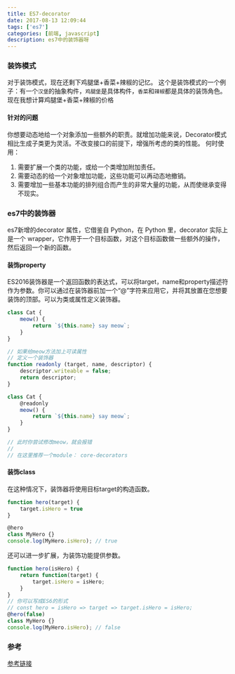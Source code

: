 ```yaml
---
title: ES7-decorator
date: 2017-08-13 12:09:44
tags: ['es7']
categories: [前端, javascript]
description: es7中的装饰器呀
---
```


### 装饰模式
对于装饰模式，现在还剩下鸡腿堡+香菜+辣椒的记忆。
这个是装饰模式的一个例子：有一个`汉堡`的抽象构件，`鸡腿堡`是具体构件，`香菜`和`辣椒`都是具体的装饰角色。现在我想计算鸡腿堡+香菜+辣椒的价格

#### 针对的问题
你想要动态地给一个对象添加一些额外的职责。就增加功能来说，Decorator模式相比生成子类更为灵活。不改变接口的前提下，增强所考虑的类的性能。
何时使用：
1. 需要扩展一个类的功能，或给一个类增加附加责任。
2. 需要动态的给一个对象增加功能，这些功能可以再动态地撤销。
3. 需要增加一些基本功能的排列组合而产生的非常大量的功能，从而使继承变得不现实。

### es7中的装饰器
es7新增的decorator 属性，它借鉴自 Python，在 Python 里，decorator 实际上是一个 wrapper，它作用于一个目标函数，对这个目标函数做一些额外的操作，然后返回一个新的函数。
#### 装饰property
ES2016装饰器是一个返回函数的表达式，可以将target，name和property描述符作为参数。你可以通过在装饰器前加一个“@”字符来应用它，并将其放置在您想要装饰的顶部。可以为类或属性定义装饰器。

```js
class Cat {
    meow() {
        return `${this.name} say meow`;
    }
}

// 如果给meow方法加上可读属性
// 定义一个装饰器
function readonly (target, name, descriptor) {
    descriptor.writeable = false;
    return descriptor;
}

class Cat {
    @readonly
    meow() {
        return `${this.name} say meow`;
    }
}

// 此时你尝试修改meow，就会报错
//
// 在这里推荐一个module： core-decorators
```

#### 装饰class
在这种情况下，装饰器将使用目标target的构造函数。
```js
function hero(target) {
    target.isHero = true
}

@hero
class MyHero {}
console.log(MyHero.isHero); // true
```
还可以进一步扩展，为装饰功能提供参数。
```js
function hero(isHero) {
    return function(target) {
        target.isHero = isHero;
    }
}
// 你可以写成ES6的形式
// const hero = isHero => target => target.isHero = isHero;
@hero(false)
class MyHero {}
console.log(MyHero.isHero); // false
```

### 参考
[参考链接](https://medium.com/google-developers/exploring-es7-decorators-76ecb65fb841)

